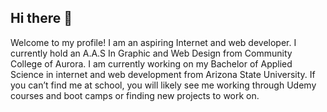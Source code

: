 ## Hi there 👋
<p>Welcome to my profile! I am an aspiring Internet and web developer. I currently hold an A.A.S In Graphic and Web Design from Community College of Aurora. 
  I am currently working on my Bachelor of Applied Science in internet and web development from Arizona State University. If you can’t find me at school, you will likely see me working through Udemy courses and boot camps or finding new projects to work on.</p>


<!--
**Trent-dotcom/Trent-dotcom** is a ✨ _special_ ✨ repository because its `README.md` (this file) appears on your GitHub profile.

Here are some ideas to get you started:

- 🔭 I’m currently working on ...
- 🌱 I’m currently learning ...
- 👯 I’m looking to collaborate on ...
- 🤔 I’m looking for help with ...
- 💬 Ask me about ...
- 📫 How to reach me: ...
- 😄 Pronouns: ...
- ⚡ Fun fact: ...
-->

